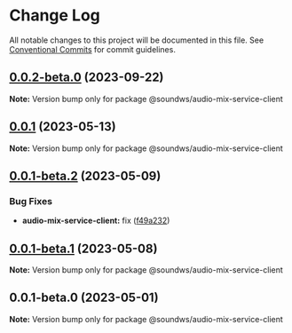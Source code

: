 # Change Log

All notable changes to this project will be documented in this file.
See [Conventional Commits](https://conventionalcommits.org) for commit guidelines.

## [0.0.2-beta.0](https://github.com/sound-ws/audio-mix-service-client/compare/@soundws/audio-mix-service-client@0.0.1...@soundws/audio-mix-service-client@0.0.2-beta.0) (2023-09-22)

**Note:** Version bump only for package @soundws/audio-mix-service-client





## [0.0.1](https://github.com/sound-ws/audio-mix-service-client/compare/@soundws/audio-mix-service-client@0.0.1-beta.2...@soundws/audio-mix-service-client@0.0.1) (2023-05-13)

**Note:** Version bump only for package @soundws/audio-mix-service-client





## [0.0.1-beta.2](https://github.com/sound-ws/audio-mix-service-client/compare/@soundws/audio-mix-service-client@0.0.1-beta.1...@soundws/audio-mix-service-client@0.0.1-beta.2) (2023-05-09)


### Bug Fixes

* **audio-mix-service-client:** fix ([f49a232](https://github.com/sound-ws/audio-mix-service-client/commit/f49a232d0a4d8f8d13145ab311010e5f0968046f))





## [0.0.1-beta.1](https://github.com/sound-ws/audio-mix-service-client/compare/@soundws/audio-mix-service-client@0.0.1-beta.0...@soundws/audio-mix-service-client@0.0.1-beta.1) (2023-05-08)

**Note:** Version bump only for package @soundws/audio-mix-service-client





## 0.0.1-beta.0 (2023-05-01)

**Note:** Version bump only for package @soundws/audio-mix-service-client
